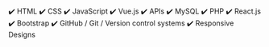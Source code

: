 :heavy_check_mark:	HTML
:heavy_check_mark:	CSS
:heavy_check_mark:	JavaScript
:heavy_check_mark:	Vue.js
:heavy_check_mark:	APIs
:heavy_check_mark:	MySQL
:heavy_check_mark:	PHP
:heavy_check_mark:	React.js
:heavy_check_mark:	Bootstrap
:heavy_check_mark:	GitHub / Git / Version control systems
:heavy_check_mark:	Responsive Designs


<!--
**WesleyErasmus/WesleyErasmus** is a ✨ _special_ ✨ repository because its `README.md` (this file) appears on your GitHub profile.

Here are some ideas to get you started:

- 🔭 I’m currently working on ...
- 🌱 I’m currently learning ...
- 👯 I’m looking to collaborate on ...
- 🤔 I’m looking for help with ...
- 💬 Ask me about ...
- 📫 How to reach me: ...
- 😄 Pronouns: ...
- ⚡ Fun fact: ...
-->
